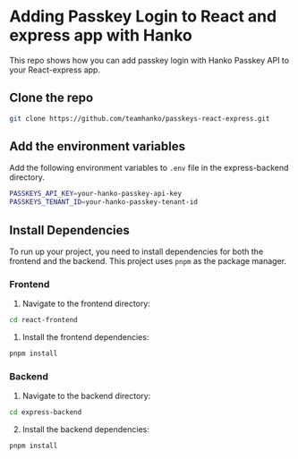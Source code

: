 # Adding Passkey Login to React and express app with Hanko

This repo shows how you can add passkey login with Hanko Passkey API to your React-express app.

## Clone the repo

```bash
git clone https://github.com/teamhanko/passkeys-react-express.git
```

## Add the environment variables

Add the following environment variables to `.env` file in the express-backend directory.

```sh
PASSKEYS_API_KEY=your-hanko-passkey-api-key
PASSKEYS_TENANT_ID=your-hanko-passkey-tenant-id
```

## Install Dependencies

To run up your project, you need to install dependencies for both the frontend and the backend. This project uses `pnpm` as the package manager.

### Frontend

1. Navigate to the frontend directory:

```bash
cd react-frontend
```

1. Install the frontend dependencies:

```bash
pnpm install
```

### Backend

1. Navigate to the backend directory:

```bash
cd express-backend
```

2. Install the backend dependencies:

```bash
pnpm install
```


